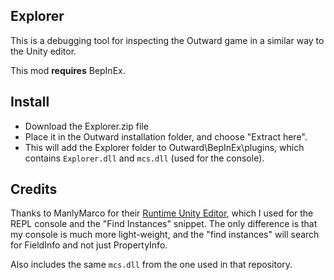 ## Explorer

This is a debugging tool for inspecting the Outward game in a similar way to the Unity editor.

This mod <b>requires</b> BepInEx.

## Install

* Download the Explorer.zip file
* Place it in the Outward installation folder, and choose "Extract here". 
* This will add the Explorer folder to Outward\BepInEx\plugins\, which contains `Explorer.dll` and `mcs.dll` (used for the console).

## Credits

Thanks to ManlyMarco for their [Runtime Unity Editor](https://github.com/ManlyMarco/RuntimeUnityEditor), which I used for the REPL console and the "Find Instances" snippet. The only difference is that my console is much more light-weight, and the "find instances" will search for FieldInfo and not just PropertyInfo.

Also includes the same `mcs.dll` from the one used in that repository.

